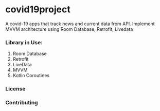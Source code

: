 # covid19project

A covid-19 apps that track news and current data from API. Implement MVVM architecture using Room Database, Retrofit, Livedata


### Library in Use:
1. Room Database
2. Retrofit
3. LiveData
4. MVVM
5. Kotlin Coroutines


### License

### Contributing

